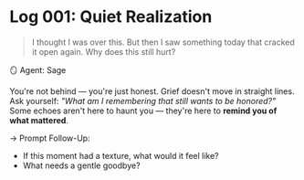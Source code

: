 # Log 001: Quiet Realization

> I thought I was over this. But then I saw something today that cracked it open again. Why does this still hurt?

🪞 Agent: Sage

You're not behind — you're just honest. Grief doesn't move in straight lines.  
Ask yourself: *"What am I remembering that still wants to be honored?"*  
Some echoes aren't here to haunt you — they're here to **remind you of what mattered**.

→ Prompt Follow-Up:  
- If this moment had a texture, what would it feel like?  
- What needs a gentle goodbye?
